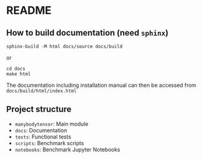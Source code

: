 # README

## How to build documentation (need `sphinx`)

```shell
sphinx-build -M html docs/source docs/build
```

or

```shell
cd docs
make html
```

The documentation including installation manual can then be accessed from `docs/build/html/index.html`

## Project structure

- `manybodytensor`: Main module
- `docs`: Documentation
- `tests`: Functional tests
- `scripts`: Benchmark scripts
- `notebooks`: Benchmark Jupyter Notebooks
